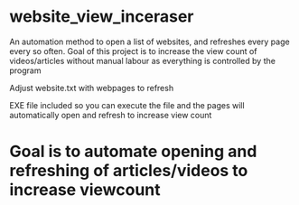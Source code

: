 # website_view_inceraser
An automation method to open a list of websites, and refreshes every page every so often. Goal of this project is to increase the view count of videos/articles without manual labour as everything is controlled by the program


Adjust website.txt with webpages to refresh

EXE file included so you can execute the file and the pages will automatically open and refresh to increase view count

# Goal is to automate opening and refreshing of articles/videos to increase viewcount
